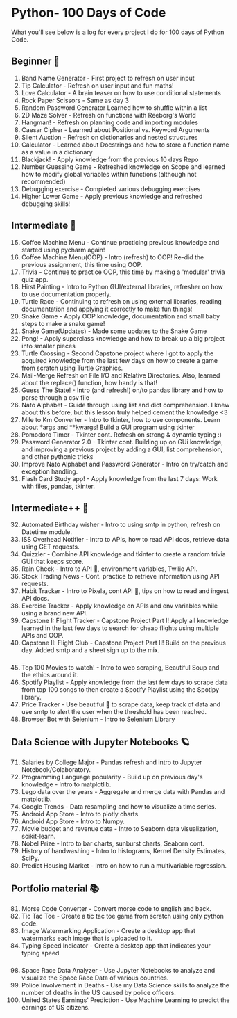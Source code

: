 # Python- 100 Days of Code

What you'll see below is a log for every project I do for 100 days of Python Code.

## Beginner 🐣

1) Band Name Generator - First project to refresh on user input
2) Tip Calculator - Refresh on user input and fun maths!
3) Love Calculator - A brain teaser on how to use conditional statements
4) Rock Paper Scissors - Same as day 3
5) Random Password Generator 	Learned how to shuffle within a list
6) 2D Maze Solver - Refresh on functions with Reeborg's World
7) Hangman! - Refresh on planning code and importing modules
8) Caesar Cipher -	Learned about Positional vs. Keyword Arguments
9) Silent Auction - Refresh on dictionaries and nested structures
10) Calculator 	- Learned about Docstrings and how to store a function name as a value in a dictionary
11) Blackjack! - Apply knowledge from the previous 10 days 	Repo
12) Number Guessing Game - Refreshed knowledge on Scope and learned how to modify global variables within functions (although not recommended)
13) Debugging exercise - Completed various debugging exercises
14) Higher Lower Game - Apply previous knowledge and refreshed debugging skills!

## Intermediate 🐥

15)	Coffee Machine Menu - Continue practicing previous knowledge and started using pycharm again!
16)	Coffee Machine Menu(OOP) - Intro (refresh) to OOP! Re-did the previous assignment, this time using OOP. 
17)	Trivia - Continue to practice OOP, this time by making a 'modular' trivia quiz app.
18)	Hirst Painting - Intro to Python GUI/external libraries, refresher on how to use documentation properly.
19)	Turtle Race - Continuing to refresh on using external libraries, reading documentation and applying it correctly to make fun things!
20) Snake Game - Apply OOP knowledge, documentation and small baby steps to make a snake game!
21) Snake Game(Updates) - Made some updates to the Snake Game
22)	Pong! - Apply superclass knowledge and how to break up a big project into smaller pieces
23)	Turtle Crossing - Second Capstone project where I got to apply the acquired knowledge from the last few days on how to create a game from scratch using Turtle Graphics.
24)	Mail-Merge 	Refresh on File I/O and Relative Directories. Also, learned about the replace() function, how handy is that!
25)	Guess The State! - Intro (and refresh!) on/to pandas library and how to parse through a csv file
26)	Nato Alphabet - Guide through using list and dict comprehension. I knew about this before, but this lesson truly helped cement the knowledge <3
27)	Mile to Km Converter - Intro to tkinter, how to use components. Learn about *args and **kwargs! Build a GUI program using tkinter
28)	Pomodoro Timer - Tkinter cont. Refresh on strong & dynamic typing :)
29)	Password Generator 2.0 - Tkinter cont. Building up on GUi knowledge, and improving a previous project by adding a GUI, list comprehension, and other pythonic tricks
30) Improve Nato Alphabet and Password Generator - Intro on try/catch and exception handling.
31) Flash Card Study app! - Apply knowledge from the last 7 days: Work with files, pandas, tkinter. 

## Intermediate++ 🐤

32)	Automated Birthday wisher - Intro to using smtp in python, refresh on Datetime module. 
33)	ISS Overhead Notifier - Intro to APIs, how to read API docs, retrieve data using GET requests. 
34)	Quizzler - Combine API knowledge and tkinter to create a random trivia GUI that keeps score. 
35)	Rain Check - Intro to API 🔑, environment variables, Twilio API. 
36)	Stock Trading News - Cont. practice to retrieve information using API requests. 
37)	Habit Tracker - Intro to Pixela, cont API 🔑, tips on how to read and ingest API docs. 
38)	Exercise Tracker - Apply knowledge on APIs and env variables while using a brand new API. 
39)	Capstone I: Flight Tracker - Capstone Project Part I! Apply all knowledge learned in the last few days to search for cheap flights using multiple APIs and OOP.
40)	Capstone II: Flight Club - Capstone Project Part II! Build on the previous day. Added smtp and a sheet sign up to the mix.

###
   	
45) Top 100 Movies to watch! - Intro to web scraping, Beautiful Soup and the ethics around it.
46) Spotify Playlist - Apply knowledge from the last few days to scrape data from top 100 songs to then create a Spotify Playlist using the Spotipy library.
47) Price Tracker - Use beautiful 🥣 to scrape data, keep track of data and use smtp to alert the user when the threshold has been reached.
48) Browser Bot with Selenium - Intro to Selenium Library

## Data Science with Jupyter Notebooks 🪐

71) Salaries by College Major - Pandas refresh and intro to Jupyter Notebook/Colaboratory.
72) Programming Language popularity - Build up on previous day's knowledge - Intro to matplotlib. 
73) Lego data over the years - Aggregate and merge data with Pandas and matplotlib. 
74) Google Trends - Data resampling and how to visualize a time series. 
75) Android App Store - Intro to plotly charts. 
76) Android App Store - Intro to Numpy. 
77) Movie budget and revenue data - Intro to Seaborn data visualization, scikit-learn. 
78) Nobel Prize - Intro to bar charts, sunburst charts, Seaborn cont. 
79) History of handwashing - Intro to histograms, Kernel Density Estimates, SciPy. 
80) Predict Housing Market - Intro on how to run a multivariable regression.

## Portfolio material 📚

81) Morse Code Converter - Convert morse code to english and back.
83) Tic Tac Toe - Create a tic tac toe gama from scratch using only python code.
84) Image Watermarking Application - Create a desktop app that watermarks each image that is uploaded to it.
85) Typing Speed Indicator - Create a desktop app that indicates your typing speed

###
    
98) Space Race Data Analyzer - Use Jupyter Notebooks to analyze and visualize the Space Race Data of various countries.
99) Police Involvement in Deaths - Use my Data Science skills to analyze the number of deaths in the US caused by police officers.
100) United States Earnings' Prediction - Use Machine Learning to predict the earnings of US citizens.

